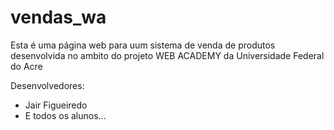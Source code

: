 # vendas_wa
Esta é uma página web para uum sistema de venda de produtos desenvolvida no ambito do projeto WEB ACADEMY  da Universidade Federal do Acre

Desenvolvedores:
- Jair Figueiredo
- E todos os alunos...
